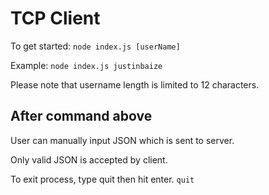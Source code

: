 # TCP Client

To get started:
`node index.js [userName]`

Example:
`node index.js justinbaize`

Please note that username length is limited to 12 characters.

## After command above
User can manually input JSON which is sent to server.

Only valid JSON is accepted by client.  

To exit process, type quit then hit enter.
`quit`